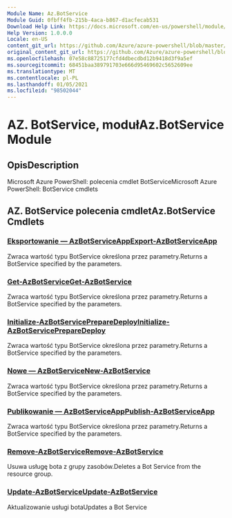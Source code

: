 ```yaml
---
Module Name: Az.BotService
Module Guid: 0fbff4fb-215b-4aca-b867-d1acfecab531
Download Help Link: https://docs.microsoft.com/en-us/powershell/module/az.botservice
Help Version: 1.0.0.0
Locale: en-US
content_git_url: https://github.com/Azure/azure-powershell/blob/master/src/BotService/help/Az.BotService.md
original_content_git_url: https://github.com/Azure/azure-powershell/blob/master/src/BotService/help/Az.BotService.md
ms.openlocfilehash: 07e58c88725177cfd4dbecdbd12b9418d3f9a5ef
ms.sourcegitcommit: 68451baa389791703e666d95469602c5652609ee
ms.translationtype: MT
ms.contentlocale: pl-PL
ms.lasthandoff: 01/05/2021
ms.locfileid: "98502044"
---
```

# <span data-ttu-id="85368-101">AZ. BotService, moduł</span><span class="sxs-lookup"><span data-stu-id="85368-101">Az.BotService Module</span></span>
## <span data-ttu-id="85368-102">Opis</span><span class="sxs-lookup"><span data-stu-id="85368-102">Description</span></span>
<span data-ttu-id="85368-103">Microsoft Azure PowerShell: polecenia cmdlet BotService</span><span class="sxs-lookup"><span data-stu-id="85368-103">Microsoft Azure PowerShell: BotService cmdlets</span></span>

## <span data-ttu-id="85368-104">AZ. BotService polecenia cmdlet</span><span class="sxs-lookup"><span data-stu-id="85368-104">Az.BotService Cmdlets</span></span>
### [<span data-ttu-id="85368-105">Eksportowanie — AzBotServiceApp</span><span class="sxs-lookup"><span data-stu-id="85368-105">Export-AzBotServiceApp</span></span>](Export-AzBotServiceApp.md)
<span data-ttu-id="85368-106">Zwraca wartość typu BotService określona przez parametry.</span><span class="sxs-lookup"><span data-stu-id="85368-106">Returns a BotService specified by the parameters.</span></span>

### [<span data-ttu-id="85368-107">Get-AzBotService</span><span class="sxs-lookup"><span data-stu-id="85368-107">Get-AzBotService</span></span>](Get-AzBotService.md)
<span data-ttu-id="85368-108">Zwraca wartość typu BotService określona przez parametry.</span><span class="sxs-lookup"><span data-stu-id="85368-108">Returns a BotService specified by the parameters.</span></span>

### [<span data-ttu-id="85368-109">Initialize-AzBotServicePrepareDeploy</span><span class="sxs-lookup"><span data-stu-id="85368-109">Initialize-AzBotServicePrepareDeploy</span></span>](Initialize-AzBotServicePrepareDeploy.md)
<span data-ttu-id="85368-110">Zwraca wartość typu BotService określona przez parametry.</span><span class="sxs-lookup"><span data-stu-id="85368-110">Returns a BotService specified by the parameters.</span></span>

### [<span data-ttu-id="85368-111">Nowe — AzBotService</span><span class="sxs-lookup"><span data-stu-id="85368-111">New-AzBotService</span></span>](New-AzBotService.md)
<span data-ttu-id="85368-112">Zwraca wartość typu BotService określona przez parametry.</span><span class="sxs-lookup"><span data-stu-id="85368-112">Returns a BotService specified by the parameters.</span></span>

### [<span data-ttu-id="85368-113">Publikowanie — AzBotServiceApp</span><span class="sxs-lookup"><span data-stu-id="85368-113">Publish-AzBotServiceApp</span></span>](Publish-AzBotServiceApp.md)
<span data-ttu-id="85368-114">Zwraca wartość typu BotService określona przez parametry.</span><span class="sxs-lookup"><span data-stu-id="85368-114">Returns a BotService specified by the parameters.</span></span>

### [<span data-ttu-id="85368-115">Remove-AzBotService</span><span class="sxs-lookup"><span data-stu-id="85368-115">Remove-AzBotService</span></span>](Remove-AzBotService.md)
<span data-ttu-id="85368-116">Usuwa usługę bota z grupy zasobów.</span><span class="sxs-lookup"><span data-stu-id="85368-116">Deletes a Bot Service from the resource group.</span></span>

### [<span data-ttu-id="85368-117">Update-AzBotService</span><span class="sxs-lookup"><span data-stu-id="85368-117">Update-AzBotService</span></span>](Update-AzBotService.md)
<span data-ttu-id="85368-118">Aktualizowanie usługi bota</span><span class="sxs-lookup"><span data-stu-id="85368-118">Updates a Bot Service</span></span>

